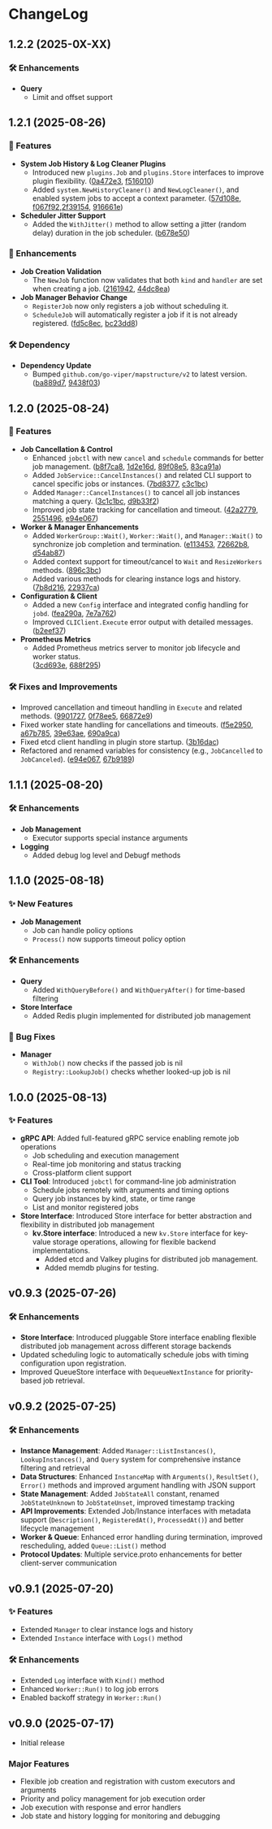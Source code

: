 # ChangeLog

## 1.2.2 (2025-0X-XX)
### 🛠 Enhancements
- **Query**
  - Limit and offset support

## 1.2.1 (2025-08-26)
### 🚀 Features
- **System Job History & Log Cleaner Plugins**
  - Introduced new `plugins.Job` and `plugins.Store` interfaces to improve plugin flexibility.
    ([0a472e3](https://github.com/cybergarage/go-job/commit/0a472e3), [f516010](https://github.com/cybergarage/go-job/commit/f516010))
  - Added  `system.NewHistoryCleaner()` and `NewLogCleaner()`, and enabled system jobs to accept a context parameter.
    ([57d108e](https://github.com/cybergarage/go-job/commit/57d108e), [f067f92](https://github.com/cybergarage/go-job/commit/f067f92),[2f39154](https://github.com/cybergarage/go-job/commit/2f39154), [916661e](https://github.com/cybergarage/go-job/commit/916661e))
- **Scheduler Jitter Support**
  - Added the `WithJitter()` method to allow setting a jitter (random delay) duration in the job scheduler.
    ([b678e50](https://github.com/cybergarage/go-job/commit/b678e50))
### 🚀 Enhancements
- **Job Creation Validation**
  - The `NewJob` function now validates that both `kind` and `handler` are set when creating a job.
    ([2161942](https://github.com/cybergarage/go-job/commit/2161942), [44dc8ea](https://github.com/cybergarage/go-job/commit/44dc8ea))
- **Job Manager Behavior Change**
  - `RegisterJob` now only registers a job without scheduling it.
  - `ScheduleJob` will automatically register a job if it is not already registered.
    ([fd5c8ec](https://github.com/cybergarage/go-job/commit/fd5c8ec), [bc23dd8](https://github.com/cybergarage/go-job/commit/bc23dd8))
### 🛠️ Dependency
- **Dependency Update**
  - Bumped `github.com/go-viper/mapstructure/v2` to latest version.
    ([ba889d7](https://github.com/cybergarage/go-job/commit/ba889d7), [9438f03](https://github.com/cybergarage/go-job/commit/9438f03))

## 1.2.0 (2025-08-24)
### 🚀 Features
- **Job Cancellation & Control**
  - Enhanced `jobctl` with new `cancel` and `schedule` commands for better job management.
    ([b8f7ca8](https://github.com/cybergarage/go-job/commit/b8f7ca8), [1d2e16d](https://github.com/cybergarage/go-job/commit/1d2e16d), [89f08e5](https://github.com/cybergarage/go-job/commit/89f08e5), [83ca91a](https://github.com/cybergarage/go-job/commit/83ca91a))
  - Added `JobService::CancelInstances()` and related CLI support to cancel specific jobs or instances.
    ([7bd8377](https://github.com/cybergarage/go-job/commit/7bd8377), [c3c1bc](https://github.com/cybergarage/go-job/commit/3c1c1bc))
  - Added `Manager::CancelInstances()` to cancel all job instances matching a query.
    ([3c1c1bc](https://github.com/cybergarage/go-job/commit/3c1c1bc), [d9b33f2](https://github.com/cybergarage/go-job/commit/d9b33f2))
  - Improved job state tracking for cancellation and timeout.
    ([42a2779](https://github.com/cybergarage/go-job/commit/42a2779), [2551496](https://github.com/cybergarage/go-job/commit/2551496), [e94e067](https://github.com/cybergarage/go-job/commit/e94e067))
- **Worker & Manager Enhancements**
  - Added `WorkerGroup::Wait()`, `Worker::Wait()`, and `Manager::Wait()` to synchronize job completion and termination.
    ([e113453](https://github.com/cybergarage/go-job/commit/e113453), [72662b8](https://github.com/cybergarage/go-job/commit/72662b8), [d54ab87](https://github.com/cybergarage/go-job/commit/d54ab87))
  - Added context support for timeout/cancel to `Wait` and `ResizeWorkers` methods.
    ([896c3bc](https://github.com/cybergarage/go-job/commit/896c3bc))
  - Added various methods for clearing instance logs and history.
    ([7b8d216](https://github.com/cybergarage/go-job/commit/7b8d216), [22937ca](https://github.com/cybergarage/go-job/commit/22937ca))
- **Configuration & Client**
  - Added a new `Config` interface and integrated config handling for `jobd`.
    ([fea290a](https://github.com/cybergarage/go-job/commit/fea290a), [7e7a762](https://github.com/cybergarage/go-job/commit/7e7a762))
  - Improved `CLIClient.Execute` error output with detailed messages.
    ([b2eef37](https://github.com/cybergarage/go-job/commit/b2eef37))
- **Prometheus Metrics**
  - Added Prometheus metrics server to monitor job lifecycle and worker status.  
    ([3cd693e](https://github.com/cybergarage/go-job/commit/3cd693e), [688f295](https://github.com/cybergarage/go-job/commit/688f295))
### 🛠 Fixes and Improvements
- Improved cancellation and timeout handling in `Execute` and related methods.
  ([9901727](https://github.com/cybergarage/go-job/commit/9901727), [0f78ee5](https://github.com/cybergarage/go-job/commit/0f78ee5), [66872e9](https://github.com/cybergarage/go-job/commit/66872e9))
- Fixed worker state handling for cancellations and timeouts.
  ([f5e2950](https://github.com/cybergarage/go-job/commit/f5e2950), [a67b785](https://github.com/cybergarage/go-job/commit/a67b785), [39e63ae](https://github.com/cybergarage/go-job/commit/39e63ae), [690a9ca](https://github.com/cybergarage/go-job/commit/690a9ca))
- Fixed etcd client handling in plugin store startup.
  ([3b16dac](https://github.com/cybergarage/go-job/commit/3b16dac))
- Refactored and renamed variables for consistency (e.g., `JobCancelled` to `JobCanceled`).
  ([e94e067](https://github.com/cybergarage/go-job/commit/e94e067), [67b9189](https://github.com/cybergarage/go-job/commit/67b9189))

## 1.1.1 (2025-08-20)
### 🛠 Enhancements
- **Job Management**
  - Executor supports special instance arguments
- **Logging**
  - Added debug log level and Debugf methods

## 1.1.0 (2025-08-18)
### ✨ New Features
- **Job Management**
  - Job can handle policy options
  - `Process()` now supports timeout policy option
### 🛠 Enhancements
- **Query**
  - Added `WithQueryBefore()` and `WithQueryAfter()` for time-based filtering
- **Store Interface**
  - Added Redis plugin implemented for distributed job management
### 🐛 Bug Fixes
- **Manager**
  - `WithJob()` now checks if the passed job is nil
  - `Registry::LookupJob()` checks whether looked-up job is nil

## 1.0.0 (2025-08-13)
### ✨ Features
- **gRPC API**: Added full-featured gRPC service enabling remote job operations
  - Job scheduling and execution management
  - Real-time job monitoring and status tracking
  - Cross-platform client support
- **CLI Tool**: Introduced `jobctl` for command-line job administration
  - Schedule jobs remotely with arguments and timing options
  - Query job instances by kind, state, or time range
  - List and monitor registered jobs
- **Store Interface**: Introduced Store interface for better abstraction and flexibility in distributed job management
  - **kv.Store interface**: Introduced a new `kv.Store` interface for key-value storage operations, allowing for flexible backend implementations.
    - Added etcd and Valkey plugins for distributed job management.
    - Added memdb plugins for testing.

## v0.9.3 (2025-07-26)
### 🛠 Enhancements
- **Store Interface**: Introduced pluggable Store interface enabling flexible distributed job management across different storage backends
- Updated scheduling logic to automatically schedule jobs with timing configuration upon registration.
- Improved QueueStore interface with `DequeueNextInstance` for priority-based job retrieval.

## v0.9.2 (2025-07-25)
### 🛠 Enhancements
- **Instance Management**: Added `Manager::ListInstances()`, `LookupInstances()`, and `Query` system for comprehensive instance filtering and retrieval
- **Data Structures**: Enhanced `InstanceMap` with `Arguments()`, `ResultSet()`, `Error()` methods and improved argument handling with JSON support
- **State Management**: Added `JobStateAll` constant, renamed `JobStateUnknown` to `JobStateUnset`, improved timestamp tracking
- **API Improvements**: Extended Job/Instance interfaces with metadata support (`Description()`, `RegisteredAt()`, `ProcessedAt()`) and better lifecycle management
- **Worker & Queue**: Enhanced error handling during termination, improved rescheduling, added `Queue::List()` method
- **Protocol Updates**: Multiple service.proto enhancements for better client-server communication

## v0.9.1 (2025-07-20)
### ✨ Features
- Extended `Manager` to clear instance logs and history
- Extended `Instance` interface with `Logs()` method
### 🛠 Enhancements
- Extended `Log` interface with `Kind()` method
- Enhanced `Worker::Run()` to log job errors
- Enabled backoff strategy in `Worker::Run()`

## v0.9.0 (2025-07-17)
- Initial release
### Major Features
- Flexible job creation and registration with custom executors and arguments
- Priority and policy management for job execution order
- Job execution with response and error handlers
- Job state and history logging for monitoring and debugging
